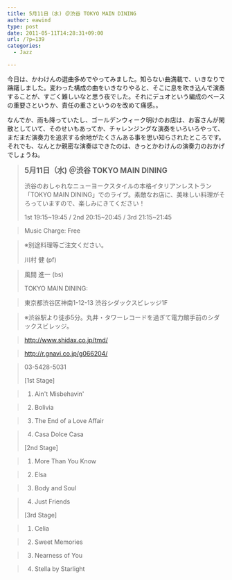 ```yaml
---
title: 5月11日（水) ＠渋谷 TOKYO MAIN DINING
author: eawind
type: post
date: 2011-05-11T14:28:31+09:00
url: /?p=139
categories:
  - Jazz

---
```

今日は、かわけんの選曲多めでやってみました。知らない曲満載で、いきなりで躊躇しました。変わった構成の曲をいきなりやると、そこに息を吹き込んで演奏することが、すごく難しいなと思う夜でした。それにデュオという編成のベースの重要さというか、責任の重さというのを改めて痛感。。

なんでか、雨も降っていたし、ゴールデンウィーク明けのお店は、お客さんが閑散としていて、そのせいもあってか、チャレンジングな演奏をいろいろやって、まだまだ演奏力を追求する余地がたくさんある事を思い知らされたところです。それでも、なんとか親密な演奏はできたのは、きっとかわけんの演奏力のおかげでしょうね。

> **<big>5月11日（水) ＠渋谷 TOKYO MAIN DINING</big>**
> 
> 渋谷のおしゃれなニューヨークスタイルの本格イタリアンレストラン「TOKYO MAIN DINING」でのライブ。素敵なお店に、美味しい料理がそろっていますので、楽しみにきてください！
> 
> 1st 19:15~19:45 / 2nd 20:15~20:45 / 3rd 21:15~21:45
  
> Music Charge: Free
  
> ※別途料理等ご注文ください。
> 
> 川村 健 (pf)
  
> 風間 進一 (bs)
> 
> TOKYO MAIN DINING:
  
> 東京都渋谷区神南1-12-13 渋谷シダックスビレッジ1F
  
> ※渋谷駅より徒歩5分。丸井・タワーレコードを過ぎて電力館手前のシダックスビレッジ。
  
> http://www.shidax.co.jp/tmd/
  
> <a href="http://r.gnavi.co.jp/g066204/" target="_blank" rel="noopener noreferrer">http://r.gnavi.co.jp/g066204/</a>
  
> 03-5428-5031
> 
> [1st Stage]
  
> 1. Ain't Misbehavin'
  
> 2. Bolivia
  
> 3. The End of a Love Affair
  
> 4. Casa Dolce Casa
> 
> [2nd Stage]
  
> 1. More Than You Know
  
> 2. Elsa
  
> 3. Body and Soul
  
> 4. Just Friends
> 
> [3rd Stage]
  
> 1. Celia
  
> 2. Sweet Memories
  
> 3. Nearness of You
  
> 4. Stella by Starlight
